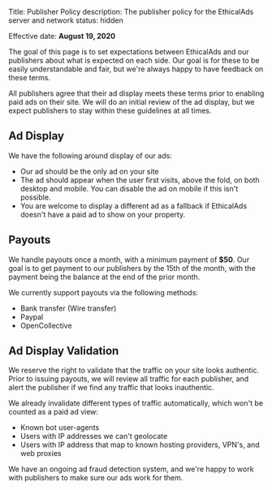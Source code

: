 Title: Publisher Policy
description: The publisher policy for the EthicalAds server and network
status: hidden

Effective date: **August 19, 2020**

The goal of this page is to set expectations between EthicalAds and our publishers about what is expected on each side.
Our goal is for these to be easily understandable and fair,
but we're always happy to have feedback on these terms.

All publishers agree that their ad display meets these terms prior to enabling paid ads on their site.
We will do an initial review of the ad display,
but we expect publishers to stay within these guidelines at all times.

## Ad Display

We have the following around display of our ads:

* Our ad should be the only ad on your site
* The ad should appear when the user first visits, above the fold, on both desktop and mobile. You can disable the ad on mobile if this isn't possible.
* You are welcome to display a different ad as a fallback if EthicalAds doesn't have a paid ad to show on your property.

## Payouts

We handle payouts once a month,
with a minimum payment of **$50**.
Our goal is to get payment to our publishers by the 15th of the month,
with the payment being the balance at the end of the prior month.

We currently support payouts via the following methods:

* Bank transfer (Wire transfer)
* Paypal
* OpenCollective

## Ad Display Validation

We reserve the right to validate that the traffic on your site looks authentic.
Prior to issuing payouts,
we will review all traffic for each publisher,
and alert the publisher if we find any traffic that looks inauthentic.

We already invalidate different types of traffic automatically,
which won't be counted as a paid ad view:

* Known bot user-agents
* Users with IP addresses we can't geolocate
* Users with IP address that map to known hosting providers, VPN's, and web proxies

We have an ongoing ad fraud detection system,
and we're happy to work with publishers to make sure our ads work for them.

